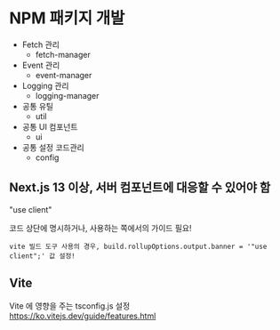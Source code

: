 # NPM 패키지 개발

- Fetch 관리
  - fetch-manager
- Event 관리
  - event-manager
- Logging 관리
  - logging-manager
- 공통 유틸
  - util
- 공통 UI 컴포넌트
  - ui
- 공통 설정 코드관리
  - config

## Next.js 13 이상, 서버 컴포넌트에 대응할 수 있어야 함

"use client"

코드 상단에 명시하거나, 사용하는 쪽에서의 가이드 필요!

`vite 빌드 도구 사용의 경우, build.rollupOptions.output.banner = '"use client";' 값 설정!`

## Vite

Vite 에 영향을 주는 tsconfig.js 설정  
https://ko.vitejs.dev/guide/features.html
